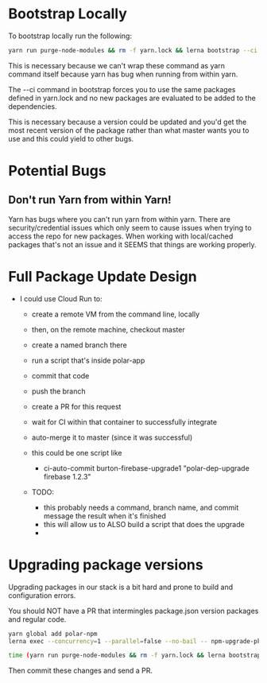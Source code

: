 
# Bootstrap Locally

To bootstrap locally run the following:

```bash
yarn run purge-node-modules && rm -f yarn.lock && lerna bootstrap --ci
```

This is necessary because we can't wrap these command as yarn command itself
because yarn has bug when running from within yarn.

The --ci command in bootstrap forces you to use the same packages defined in
yarn.lock and no new packages are evaluated to be added to the dependencies.

This is necessary because a version could be updated and you'd get the most
recent version of the package rather than what master wants you to use and
this could yield to other bugs.

# Potential Bugs

## Don't run Yarn from within Yarn!

Yarn has bugs where you can't run yarn from within yarn.  There are
security/credential issues which only seem to cause issues when trying to access
the repo for new packages. When working with local/cached packages that's not an
issue and it SEEMS that things are working properly. 

# Full Package Update Design

- I could use Cloud Run to:
  - create a remote VM from the command line, locally
  - then, on the remote machine, checkout master
  - create a named branch there
  - run a script that's inside polar-app 
  - commit that code
  - push the branch
  - create a PR for this request
  - wait for CI within that container to successfully integrate
  - auto-merge it to master (since it was successful)

  - this could be one script like

    - ci-auto-commit burton-firebase-upgrade1 "polar-dep-upgrade firebase 1.2.3" 

  - TODO:
    - this probably needs a command, branch name, and commit message the result when it's finished
    - this will allow us to ALSO build a script that does the upgrade
    - 

# Upgrading package versions

Upgrading packages in our stack is a bit hard and prone to build and configuration errors. 

You should NOT have a PR that intermingles package.json version packages and regular code.

```bash
yarn global add polar-npm
lerna exec --concurrency=1 --parallel=false --no-bail -- npm-upgrade-pkg typescript "3.9.5"

time (yarn run purge-node-modules && rm -f yarn.lock && lerna bootstrap) 

```

Then commit these changes and send a PR. 

# 

